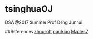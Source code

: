 # tsinghuaOJ

DSA @2017 Summer
Prof Deng Junhui 

##References
[zhousoft](https://github.com/cnin/TsingHuaDataStructOj)
[paulxiao](https://github.com/paulxiao/tsinghua-datastructure)
[Maples7](http://www.cnblogs.com/maples7/archive/2014/10/21/4040058.html)
